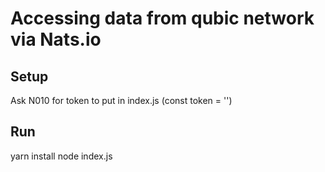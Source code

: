 # Accessing data from qubic network via Nats.io

## Setup
Ask N010 for token to put in index.js (const token = '')

## Run
yarn install
node index.js
